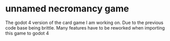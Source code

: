 # unnamed necromancy game
 The godot 4 version of the card game I am working on. Due to the previous code base being brittle. Many features have to be reworked when importing this game to godot 4

